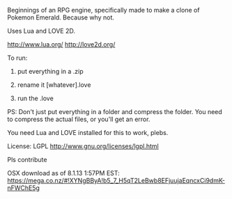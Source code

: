 Beginnings of an RPG engine, specifically made to make a clone of Pokemon Emerald. Because why not.

Uses Lua and LOVE 2D.

http://www.lua.org/
http://love2d.org/

To run:

1. put everything in a .zip
  
2. rename it [whatever].love
  
3. run the .love

PS: Don't just put everything in a folder and compress the folder. You need to compress the actual files, or you'll get an error.
  
You need Lua and LOVE installed for this to work, plebs.

License: LGPL http://www.gnu.org/licenses/lgpl.html

Pls contribute

OSX download as of 8.1.13 1:57PM EST: https://mega.co.nz/#!XYNgBByA!b5_7_H5qT2LeBwb8EFjuujaEqncxCi9dmK-nFWChE5g
